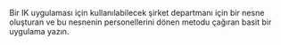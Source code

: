 Bir IK uygulaması için kullanılabilecek şirket departmanı için bir nesne oluşturan ve bu nesnenin
personellerini dönen metodu çağıran basit bir uygulama yazın.
